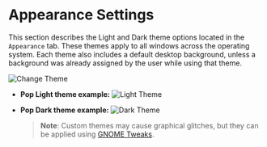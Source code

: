 # Appearance Settings

This section describes the Light and Dark theme options located in the `Appearance` tab. These themes apply to all windows across the operating system. Each theme also includes a default desktop background, unless a background was already assigned by the user while using that theme.

![Change Theme](/images/customize-desktop/change-theme.png)

- **Pop Light theme example:**
    ![Light Theme](/images/customize-desktop/light-theme.png)

- **Pop Dark theme example:**
    ![Dark Theme](/images/customize-desktop/dark-theme.png)

    >**Note**: Custom themes may cause graphical glitches, but they can be applied using [GNOME Tweaks](gnome-tweaks-extensions.md).
